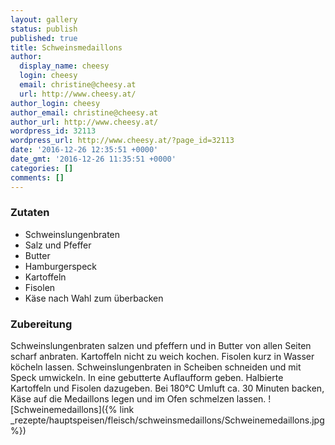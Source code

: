 ```yaml
---
layout: gallery
status: publish
published: true
title: Schweinsmedaillons
author:
  display_name: cheesy
  login: cheesy
  email: christine@cheesy.at
  url: http://www.cheesy.at/
author_login: cheesy
author_email: christine@cheesy.at
author_url: http://www.cheesy.at/
wordpress_id: 32113
wordpress_url: http://www.cheesy.at/?page_id=32113
date: '2016-12-26 12:35:51 +0000'
date_gmt: '2016-12-26 11:35:51 +0000'
categories: []
comments: []
---
```

### Zutaten
* Schweinslungenbraten
* Salz und Pfeffer
* Butter
* Hamburgerspeck
* Kartoffeln
* Fisolen
* Käse nach Wahl zum überbacken
### Zubereitung
Schweinslungenbraten salzen und pfeffern und in Butter von allen Seiten scharf anbraten. Kartoffeln nicht zu weich kochen. Fisolen kurz in Wasser köcheln lassen. Schweinslungenbraten in Scheiben schneiden und mit Speck umwickeln. In eine gebutterte Auflaufform geben. Halbierte Kartoffeln und Fisolen dazugeben. Bei 180°C Umluft ca. 30 Minuten backen, Käse auf die Medaillons legen und im Ofen schmelzen lassen.
![Schweinemedaillons]({% link _rezepte/hauptspeisen/fleisch/schweinsmedaillons/Schweinemedaillons.jpg %})
